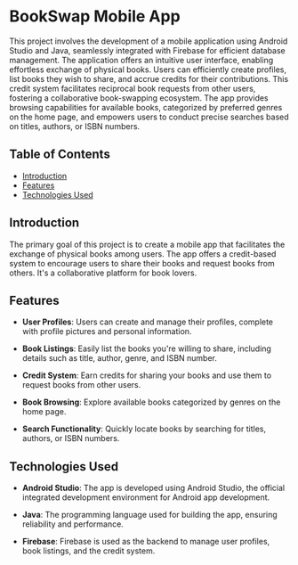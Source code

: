 # BookSwap Mobile App

This project involves the development of a mobile application using Android Studio and Java, seamlessly integrated with Firebase for efficient database management. The application offers an intuitive user interface, enabling effortless exchange of physical books. Users can efficiently create profiles, list books they wish to share, and accrue credits for their contributions. This credit system facilitates reciprocal book requests from other users, fostering a collaborative book-swapping ecosystem. The app provides browsing capabilities for available books, categorized by preferred genres on the home page, and empowers users to conduct precise searches based on titles, authors, or ISBN numbers.

## Table of Contents
- [Introduction](#introduction)
- [Features](#features)
- [Technologies Used](#technologies-used)

## Introduction

The primary goal of this project is to create a mobile app that facilitates the exchange of physical books among users. The app offers a credit-based system to encourage users to share their books and request books from others. It's a collaborative platform for book lovers.

## Features

- **User Profiles**: Users can create and manage their profiles, complete with profile pictures and personal information.

- **Book Listings**: Easily list the books you're willing to share, including details such as title, author, genre, and ISBN number.

- **Credit System**: Earn credits for sharing your books and use them to request books from other users.

- **Book Browsing**: Explore available books categorized by genres on the home page.

- **Search Functionality**: Quickly locate books by searching for titles, authors, or ISBN numbers.

## Technologies Used

- **Android Studio**: The app is developed using Android Studio, the official integrated development environment for Android app development.

- **Java**: The programming language used for building the app, ensuring reliability and performance.

- **Firebase**: Firebase is used as the backend to manage user profiles, book listings, and the credit system.
